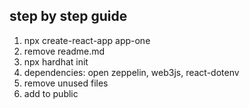 ## step by step guide

1. npx create-react-app app-one
2. remove readme.md
3. npx hardhat init
4. dependencies: open zeppelin, web3js, react-dotenv
5. remove unused files
6. add <script id="react-dotenv" src="./env.js"></script> to public
